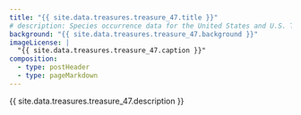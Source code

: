 ```yaml
---
title: "{{ site.data.treasures.treasure_47.title }}"
# description: Species occurrence data for the United States and U.S. Territories.
background: "{{ site.data.treasures.treasure_47.background }}"
imageLicense: |
  "{{ site.data.treasures.treasure_47.caption }}"
composition:
  - type: postHeader
  - type: pageMarkdown
---
```


{{ site.data.treasures.treasure_47.description }}
